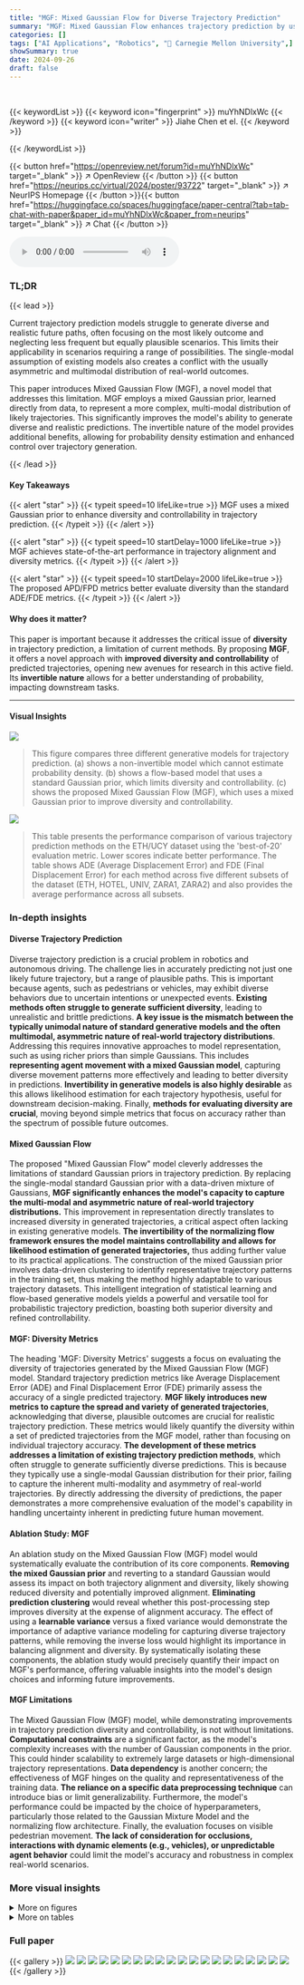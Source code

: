 ```yaml
---
title: "MGF: Mixed Gaussian Flow for Diverse Trajectory Prediction"
summary: "MGF: Mixed Gaussian Flow enhances trajectory prediction by using a mixed Gaussian prior, achieving state-of-the-art diversity and alignment accuracy."
categories: []
tags: ["AI Applications", "Robotics", "🏢 Carnegie Mellon University",]
showSummary: true
date: 2024-09-26
draft: false
---
```


<br>

{{< keywordList >}}
{{< keyword icon="fingerprint" >}} muYhNDlxWc {{< /keyword >}}
{{< keyword icon="writer" >}} Jiahe Chen et el. {{< /keyword >}}
 
{{< /keywordList >}}

{{< button href="https://openreview.net/forum?id=muYhNDlxWc" target="_blank" >}}
↗ OpenReview
{{< /button >}}
{{< button href="https://neurips.cc/virtual/2024/poster/93722" target="_blank" >}}
↗ NeurIPS Homepage
{{< /button >}}{{< button href="https://huggingface.co/spaces/huggingface/paper-central?tab=tab-chat-with-paper&paper_id=muYhNDlxWc&paper_from=neurips" target="_blank" >}}
↗ Chat
{{< /button >}}



<audio controls>
    <source src="https://ai-paper-reviewer.com/muYhNDlxWc/podcast.wav" type="audio/wav">
    Your browser does not support the audio element.
</audio>


### TL;DR


{{< lead >}}

Current trajectory prediction models struggle to generate diverse and realistic future paths, often focusing on the most likely outcome and neglecting less frequent but equally plausible scenarios. This limits their applicability in scenarios requiring a range of possibilities.  The single-modal assumption of existing models also creates a conflict with the usually asymmetric and multimodal distribution of real-world outcomes.

This paper introduces Mixed Gaussian Flow (MGF), a novel model that addresses this limitation. MGF employs a mixed Gaussian prior, learned directly from data, to represent a more complex, multi-modal distribution of likely trajectories. This significantly improves the model's ability to generate diverse and realistic predictions.  The invertible nature of the model provides additional benefits, allowing for probability density estimation and enhanced control over trajectory generation.

{{< /lead >}}


#### Key Takeaways

{{< alert "star" >}}
{{< typeit speed=10 lifeLike=true >}} MGF uses a mixed Gaussian prior to enhance diversity and controllability in trajectory prediction. {{< /typeit >}}
{{< /alert >}}

{{< alert "star" >}}
{{< typeit speed=10 startDelay=1000 lifeLike=true >}} MGF achieves state-of-the-art performance in trajectory alignment and diversity metrics. {{< /typeit >}}
{{< /alert >}}

{{< alert "star" >}}
{{< typeit speed=10 startDelay=2000 lifeLike=true >}} The proposed APD/FPD metrics better evaluate diversity than the standard ADE/FDE metrics. {{< /typeit >}}
{{< /alert >}}

#### Why does it matter?
This paper is important because it addresses the critical issue of **diversity** in trajectory prediction, a limitation of current methods.  By proposing **MGF**, it offers a novel approach with **improved diversity and controllability** of predicted trajectories, opening new avenues for research in this active field.  Its **invertible nature** allows for a better understanding of probability, impacting downstream tasks.

------
#### Visual Insights



![](https://ai-paper-reviewer.com/muYhNDlxWc/figures_1_1.jpg)

> This figure compares three different generative models for trajectory prediction. (a) shows a non-invertible model which cannot estimate probability density. (b) shows a flow-based model that uses a standard Gaussian prior, which limits diversity and controllability. (c) shows the proposed Mixed Gaussian Flow (MGF), which uses a mixed Gaussian prior to improve diversity and controllability.





![](https://ai-paper-reviewer.com/muYhNDlxWc/tables_7_1.jpg)

> This table presents the performance comparison of various trajectory prediction methods on the ETH/UCY dataset using the 'best-of-20' evaluation metric.  Lower scores indicate better performance.  The table shows ADE (Average Displacement Error) and FDE (Final Displacement Error) for each method across five different subsets of the dataset (ETH, HOTEL, UNIV, ZARA1, ZARA2) and also provides the average performance across all subsets.





### In-depth insights


#### Diverse Trajectory Prediction
Diverse trajectory prediction is a crucial problem in robotics and autonomous driving.  The challenge lies in accurately predicting not just one likely future trajectory, but a range of plausible paths.  This is important because agents, such as pedestrians or vehicles, may exhibit diverse behaviors due to uncertain intentions or unexpected events.  **Existing methods often struggle to generate sufficient diversity**, leading to unrealistic and brittle predictions.  **A key issue is the mismatch between the typically unimodal nature of standard generative models and the often multimodal, asymmetric nature of real-world trajectory distributions**. Addressing this requires innovative approaches to model representation, such as using richer priors than simple Gaussians. This includes **representing agent movement with a mixed Gaussian model**, capturing diverse movement patterns more effectively and leading to better diversity in predictions.  **Invertibility in generative models is also highly desirable** as this allows likelihood estimation for each trajectory hypothesis, useful for downstream decision-making. Finally, **methods for evaluating diversity are crucial**, moving beyond simple metrics that focus on accuracy rather than the spectrum of possible future outcomes.

#### Mixed Gaussian Flow
The proposed "Mixed Gaussian Flow" model cleverly addresses the limitations of standard Gaussian priors in trajectory prediction. By replacing the single-modal standard Gaussian prior with a data-driven mixture of Gaussians, **MGF significantly enhances the model's capacity to capture the multi-modal and asymmetric nature of real-world trajectory distributions.** This improvement in representation directly translates to increased diversity in generated trajectories, a critical aspect often lacking in existing generative models.  **The invertibility of the normalizing flow framework ensures the model maintains controllability and allows for likelihood estimation of generated trajectories,** thus adding further value to its practical applications. The construction of the mixed Gaussian prior involves data-driven clustering to identify representative trajectory patterns in the training set, thus making the method highly adaptable to various trajectory datasets.  This intelligent integration of statistical learning and flow-based generative models yields a powerful and versatile tool for probabilistic trajectory prediction, boasting both superior diversity and refined controllability.

#### MGF: Diversity Metrics
The heading 'MGF: Diversity Metrics' suggests a focus on evaluating the diversity of trajectories generated by the Mixed Gaussian Flow (MGF) model.  Standard trajectory prediction metrics like Average Displacement Error (ADE) and Final Displacement Error (FDE) primarily assess the accuracy of a single predicted trajectory.  **MGF likely introduces new metrics to capture the spread and variety of generated trajectories**, acknowledging that diverse, plausible outcomes are crucial for realistic trajectory prediction.  These metrics would likely quantify the diversity within a set of predicted trajectories from the MGF model, rather than focusing on individual trajectory accuracy.  **The development of these metrics addresses a limitation of existing trajectory prediction methods**, which often struggle to generate sufficiently diverse predictions.  This is because they typically use a single-modal Gaussian distribution for their prior, failing to capture the inherent multi-modality and asymmetry of real-world trajectories. By directly addressing the diversity of predictions, the paper demonstrates a more comprehensive evaluation of the model's capability in handling uncertainty inherent in predicting future human movement.

#### Ablation Study: MGF
An ablation study on the Mixed Gaussian Flow (MGF) model would systematically evaluate the contribution of its core components.  **Removing the mixed Gaussian prior** and reverting to a standard Gaussian would assess its impact on both trajectory alignment and diversity, likely showing reduced diversity and potentially improved alignment.  **Eliminating prediction clustering** would reveal whether this post-processing step improves diversity at the expense of alignment accuracy. The effect of using a **learnable variance** versus a fixed variance would demonstrate the importance of adaptive variance modeling for capturing diverse trajectory patterns, while removing the inverse loss would highlight its importance in balancing alignment and diversity. By systematically isolating these components, the ablation study would precisely quantify their impact on MGF's performance, offering valuable insights into the model's design choices and informing future improvements.

#### MGF Limitations
The Mixed Gaussian Flow (MGF) model, while demonstrating improvements in trajectory prediction diversity and controllability, is not without limitations.  **Computational constraints** are a significant factor, as the model's complexity increases with the number of Gaussian components in the prior. This could hinder scalability to extremely large datasets or high-dimensional trajectory representations.  **Data dependency** is another concern; the effectiveness of MGF hinges on the quality and representativeness of the training data.  **The reliance on a specific data preprocessing technique** can introduce bias or limit generalizability.  Furthermore, the model's performance could be impacted by the choice of hyperparameters, particularly those related to the Gaussian Mixture Model and the normalizing flow architecture. Finally, the evaluation focuses on visible pedestrian movement.  **The lack of consideration for occlusions, interactions with dynamic elements (e.g., vehicles), or unpredictable agent behavior**  could limit the model's accuracy and robustness in complex real-world scenarios.


### More visual insights

<details>
<summary>More on figures
</summary>


![](https://ai-paper-reviewer.com/muYhNDlxWc/figures_3_1.jpg)

> This figure illustrates the Mixed Gaussian Flow (MGF) model.  The left side shows the process of constructing the mixed Gaussian prior. The training data is preprocessed, clustered into groups representing different motion patterns, and used to fit a mixture of Gaussian distributions, creating a multi-modal prior that reflects the diversity of movements in the training data. The right side shows the flow prediction process, where the history encoder takes historical trajectory observations as input. This information is used, along with a sample from the mixed Gaussian prior, by the flow model (a series of CIF layers). This model transforms the sample into a prediction of future trajectories. The model architecture enables both diversity of predictions (from the mixed Gaussian prior) and controllability (due to the prior's parametric nature and invertible inference).


![](https://ai-paper-reviewer.com/muYhNDlxWc/figures_5_1.jpg)

> This figure illustrates the Mixed Gaussian Flow (MGF) model architecture.  During training, the model learns a mixed Gaussian prior distribution from the training data by clustering trajectory patterns. This prior represents the diverse movement patterns of agents. During inference, samples are drawn from this mixed Gaussian prior, and then passed through a normalizing flow model. The normalizing flow model maps the samples from the simple mixed Gaussian prior to the complex distribution of possible future trajectories. The invertibility of the normalizing flow allows for probability density estimation, making the model more controllable. The model incorporates history information through an encoder. The overall design allows for diverse and controllable trajectory generation, improving the quality of probabilistic trajectory prediction.


![](https://ai-paper-reviewer.com/muYhNDlxWc/figures_8_1.jpg)

> This figure demonstrates the diversity of trajectory predictions generated by the Mixed Gaussian Flow (MGF) model on the ETH dataset.  Each set of predictions originates from a specific past trajectory (black dotted line) and its corresponding ground truth future trajectory (black solid line with stars). The various colored lines represent the different predicted trajectories generated by MGF. The color of a prediction corresponds to the cluster in the mixed Gaussian prior from which its initial noise sample was drawn. The figure visually shows that MGF produces diverse predictions based on the clusters within the mixed Gaussian prior, covering various possible future trajectories.


![](https://ai-paper-reviewer.com/muYhNDlxWc/figures_17_1.jpg)

> This figure demonstrates how data augmentation affects trajectory prediction.  The leftmost column shows predictions using the FlowChain model, showing limited diversity and accuracy for complex trajectories. The middle column presents results from the Augmented-MGF model, which utilizes a mixed Gaussian prior generated from augmented data. This approach significantly improves prediction diversity and accuracy for difficult scenarios.  The rightmost column illustrates how adding clusters of augmented data helps generate more diverse and accurate predictions, especially for complex maneuvers like U-turns and sharp turns. Each row represents a different scenario.  The numerical values under each column indicate ADE/FDE scores.


</details>




<details>
<summary>More on tables
</summary>


![](https://ai-paper-reviewer.com/muYhNDlxWc/tables_7_2.jpg)
> This table presents a comparison of different trajectory prediction models on the ETH/UCY dataset using diversity metrics.  Specifically, it shows the Average Pairwise Displacement (APD) and Final Pairwise Displacement (FPD) for each model on five different subsets of the dataset (ETH, HOTEL, UNIV, ZARA1, ZARA2), as well as the average across all subsets. Higher scores indicate greater diversity in the predicted trajectories.  The table highlights the best and second-best performing models for each metric and subset.

![](https://ai-paper-reviewer.com/muYhNDlxWc/tables_7_3.jpg)
> This table presents a comparison of the performance of various trajectory prediction methods on the SDD dataset.  The performance is measured using two metrics: Average Displacement Error (ADE) and Final Displacement Error (FDE), both reported in pixels. Lower values indicate better performance. The table shows that the proposed method, MGF, achieves state-of-the-art results, outperforming other methods in both ADE and FDE.

![](https://ai-paper-reviewer.com/muYhNDlxWc/tables_9_1.jpg)
> This table presents the ablation study results, showing the impact of different components on the performance metrics ADE and FDE for both ETH/UCY and SDD datasets.  Each row represents a different model configuration, systematically removing or adding key components like prediction clustering, mixed Gaussian prior, learnable variance, and inverse loss.  The numbers show the ADE and FDE scores. The values in parentheses show the improvement or degradation compared to the baseline model (the first row). A lower value indicates better performance. This table helps to understand the contribution of each component to the overall performance.

![](https://ai-paper-reviewer.com/muYhNDlxWc/tables_9_2.jpg)
> This ablation study investigates the impact of different components on the performance of the model, measured by Average Displacement Error (ADE) and Final Displacement Error (FDE) on the ETH/UCY and SDD datasets.  The components evaluated include prediction clustering, a mixed Gaussian prior, learnable variance, and an inverse loss.  The results show how each component affects the accuracy and diversity of trajectory prediction.

![](https://ai-paper-reviewer.com/muYhNDlxWc/tables_16_1.jpg)
> This table presents a comparison of the Average Pairwise Displacement (APD) and Final Pairwise Displacement (FPD) metrics for FlowChain and MGF models across various values of M (number of generated trajectory candidates) on ETH/UCY and SDD datasets. It demonstrates how the diversity metrics change with the number of generated trajectories and how MGF's performance compares to FlowChain's.

![](https://ai-paper-reviewer.com/muYhNDlxWc/tables_17_1.jpg)
> This table presents the minimum average displacement error (minADE) and minimum final displacement error (minFDE) for the worst N predictions on the UNIV dataset.  It compares the performance of the FlowChain model with the Augment-MGF model, which incorporates data augmentation to improve performance on challenging scenarios.  The results show that Augment-MGF significantly outperforms FlowChain, especially for the worst predictions, highlighting its ability to handle challenging cases better.

</details>




### Full paper

{{< gallery >}}
<img src="https://ai-paper-reviewer.com/muYhNDlxWc/1.png" class="grid-w50 md:grid-w33 xl:grid-w25" />
<img src="https://ai-paper-reviewer.com/muYhNDlxWc/2.png" class="grid-w50 md:grid-w33 xl:grid-w25" />
<img src="https://ai-paper-reviewer.com/muYhNDlxWc/3.png" class="grid-w50 md:grid-w33 xl:grid-w25" />
<img src="https://ai-paper-reviewer.com/muYhNDlxWc/4.png" class="grid-w50 md:grid-w33 xl:grid-w25" />
<img src="https://ai-paper-reviewer.com/muYhNDlxWc/5.png" class="grid-w50 md:grid-w33 xl:grid-w25" />
<img src="https://ai-paper-reviewer.com/muYhNDlxWc/6.png" class="grid-w50 md:grid-w33 xl:grid-w25" />
<img src="https://ai-paper-reviewer.com/muYhNDlxWc/7.png" class="grid-w50 md:grid-w33 xl:grid-w25" />
<img src="https://ai-paper-reviewer.com/muYhNDlxWc/8.png" class="grid-w50 md:grid-w33 xl:grid-w25" />
<img src="https://ai-paper-reviewer.com/muYhNDlxWc/9.png" class="grid-w50 md:grid-w33 xl:grid-w25" />
<img src="https://ai-paper-reviewer.com/muYhNDlxWc/10.png" class="grid-w50 md:grid-w33 xl:grid-w25" />
<img src="https://ai-paper-reviewer.com/muYhNDlxWc/11.png" class="grid-w50 md:grid-w33 xl:grid-w25" />
<img src="https://ai-paper-reviewer.com/muYhNDlxWc/12.png" class="grid-w50 md:grid-w33 xl:grid-w25" />
<img src="https://ai-paper-reviewer.com/muYhNDlxWc/13.png" class="grid-w50 md:grid-w33 xl:grid-w25" />
<img src="https://ai-paper-reviewer.com/muYhNDlxWc/14.png" class="grid-w50 md:grid-w33 xl:grid-w25" />
<img src="https://ai-paper-reviewer.com/muYhNDlxWc/15.png" class="grid-w50 md:grid-w33 xl:grid-w25" />
<img src="https://ai-paper-reviewer.com/muYhNDlxWc/16.png" class="grid-w50 md:grid-w33 xl:grid-w25" />
<img src="https://ai-paper-reviewer.com/muYhNDlxWc/17.png" class="grid-w50 md:grid-w33 xl:grid-w25" />
<img src="https://ai-paper-reviewer.com/muYhNDlxWc/18.png" class="grid-w50 md:grid-w33 xl:grid-w25" />
<img src="https://ai-paper-reviewer.com/muYhNDlxWc/19.png" class="grid-w50 md:grid-w33 xl:grid-w25" />
<img src="https://ai-paper-reviewer.com/muYhNDlxWc/20.png" class="grid-w50 md:grid-w33 xl:grid-w25" />
{{< /gallery >}}